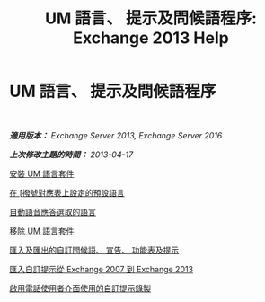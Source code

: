﻿---
title: 'UM 語言、 提示及問候語程序: Exchange 2013 Help'
TOCTitle: UM 語言、 提示及問候語程序
ms:assetid: 935bcf76-f27d-406e-962b-3adb014cf76e
ms:mtpsurl: https://technet.microsoft.com/zh-tw/library/JJ863293(v=EXCHG.150)
ms:contentKeyID: 50554034
ms.date: 05/21/2018
mtps_version: v=EXCHG.150
ms.translationtype: MT
---

# UM 語言、 提示及問候語程序

 

_**適用版本：** Exchange Server 2013, Exchange Server 2016_

_**上次修改主題的時間：** 2013-04-17_

[安裝 UM 語言套件](install-a-um-language-pack-exchange-2013-help.md)

[在 \[撥號對應表上設定的預設語言](https://docs.microsoft.com/zh-tw/exchange/voice-mail-unified-messaging/greetings-announcements-menus-and-prompts/set-dial-plan-default-language)

[自動語音應答選取的語言](https://docs.microsoft.com/zh-tw/exchange/voice-mail-unified-messaging/greetings-announcements-menus-and-prompts/select-auto-attendant-language)

[移除 UM 語言套件](remove-a-um-language-pack-exchange-2013-help.md)

[匯入及匯出的自訂問候語、 宣告、 功能表及提示](import-and-export-custom-greetings-announcements-menus-and-prompts-exchange-2013-help.md)

[匯入自訂提示從 Exchange 2007 到 Exchange 2013](import-custom-prompts-from-exchange-2007-to-exchange-2013-exchange-2013-help.md)

[啟用電話使用者介面使用的自訂提示錄製](https://docs.microsoft.com/zh-tw/exchange/voice-mail-unified-messaging/greetings-announcements-menus-and-prompts/enable-custom-prompt-recording)

